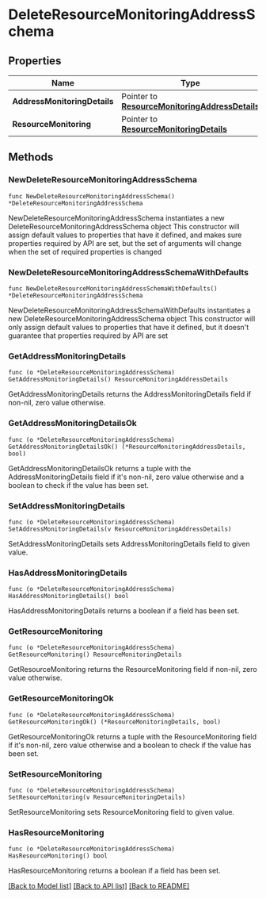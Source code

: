 # DeleteResourceMonitoringAddressSchema

## Properties

Name | Type | Description | Notes
------------ | ------------- | ------------- | -------------
**AddressMonitoringDetails** | Pointer to [**ResourceMonitoringAddressDetails**](ResourceMonitoringAddressDetails.md) |  | [optional] 
**ResourceMonitoring** | Pointer to [**ResourceMonitoringDetails**](ResourceMonitoringDetails.md) |  | [optional] 

## Methods

### NewDeleteResourceMonitoringAddressSchema

`func NewDeleteResourceMonitoringAddressSchema() *DeleteResourceMonitoringAddressSchema`

NewDeleteResourceMonitoringAddressSchema instantiates a new DeleteResourceMonitoringAddressSchema object
This constructor will assign default values to properties that have it defined,
and makes sure properties required by API are set, but the set of arguments
will change when the set of required properties is changed

### NewDeleteResourceMonitoringAddressSchemaWithDefaults

`func NewDeleteResourceMonitoringAddressSchemaWithDefaults() *DeleteResourceMonitoringAddressSchema`

NewDeleteResourceMonitoringAddressSchemaWithDefaults instantiates a new DeleteResourceMonitoringAddressSchema object
This constructor will only assign default values to properties that have it defined,
but it doesn't guarantee that properties required by API are set

### GetAddressMonitoringDetails

`func (o *DeleteResourceMonitoringAddressSchema) GetAddressMonitoringDetails() ResourceMonitoringAddressDetails`

GetAddressMonitoringDetails returns the AddressMonitoringDetails field if non-nil, zero value otherwise.

### GetAddressMonitoringDetailsOk

`func (o *DeleteResourceMonitoringAddressSchema) GetAddressMonitoringDetailsOk() (*ResourceMonitoringAddressDetails, bool)`

GetAddressMonitoringDetailsOk returns a tuple with the AddressMonitoringDetails field if it's non-nil, zero value otherwise
and a boolean to check if the value has been set.

### SetAddressMonitoringDetails

`func (o *DeleteResourceMonitoringAddressSchema) SetAddressMonitoringDetails(v ResourceMonitoringAddressDetails)`

SetAddressMonitoringDetails sets AddressMonitoringDetails field to given value.

### HasAddressMonitoringDetails

`func (o *DeleteResourceMonitoringAddressSchema) HasAddressMonitoringDetails() bool`

HasAddressMonitoringDetails returns a boolean if a field has been set.

### GetResourceMonitoring

`func (o *DeleteResourceMonitoringAddressSchema) GetResourceMonitoring() ResourceMonitoringDetails`

GetResourceMonitoring returns the ResourceMonitoring field if non-nil, zero value otherwise.

### GetResourceMonitoringOk

`func (o *DeleteResourceMonitoringAddressSchema) GetResourceMonitoringOk() (*ResourceMonitoringDetails, bool)`

GetResourceMonitoringOk returns a tuple with the ResourceMonitoring field if it's non-nil, zero value otherwise
and a boolean to check if the value has been set.

### SetResourceMonitoring

`func (o *DeleteResourceMonitoringAddressSchema) SetResourceMonitoring(v ResourceMonitoringDetails)`

SetResourceMonitoring sets ResourceMonitoring field to given value.

### HasResourceMonitoring

`func (o *DeleteResourceMonitoringAddressSchema) HasResourceMonitoring() bool`

HasResourceMonitoring returns a boolean if a field has been set.


[[Back to Model list]](../README.md#documentation-for-models) [[Back to API list]](../README.md#documentation-for-api-endpoints) [[Back to README]](../README.md)


